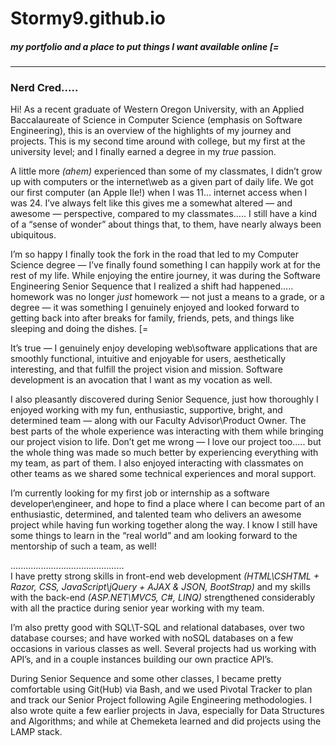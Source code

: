 # Stormy9.github.io
##### my portfolio and a place to put things I want available online   [=
---
### Nerd Cred.....
Hi!
As a recent graduate of Western Oregon University, with an Applied Baccalaureate of Science in Computer Science (emphasis on Software Engineering), this is an overview of the highlights of my journey and projects.  This is my second time around with college, but my first at the university level; and I finally earned a degree in my *true* passion.  

A little more *(ahem)* experienced than some of my classmates, I didn’t grow up with computers or the internet\web as a given part of daily life.  We got our first computer (an Apple IIe!) when I was 11... internet access when I was 24.  I’ve always felt like this gives me a somewhat altered — and awesome — perspective, compared to my classmates….. I still have a kind of a “sense of wonder” about things that, to them, have nearly always been ubiquitous.

I’m so happy I finally took the fork in the road that led to my Computer Science degree — I’ve finally found something I can happily work at for the rest of my life.  While enjoying the entire journey, it was during the Software Engineering Senior Sequence that I realized a shift had happened….. homework was no longer *just* homework — not just a means to a grade, or a degree — it was something I genuinely enjoyed and looked forward to getting back into after breaks for family, friends, pets, and things like sleeping and doing the dishes.   [=

It’s true — I genuinely enjoy developing web\software applications that are smoothly functional, intuitive and enjoyable for users, aesthetically interesting, and that fulfill the project vision and mission.  Software development is an avocation that I want as my vocation as well.

I also pleasantly discovered during Senior Sequence, just how thoroughly I enjoyed working with my fun, enthusiastic, supportive, bright, and determined team — along with our Faculty Advisor\Product Owner.  The best parts of the whole experience was interacting with them while bringing our project vision to life.  Don’t get me wrong — I love our project too….. but the whole thing was made so much better by experiencing everything with my team, as part of them.  I also enjoyed interacting with classmates on other teams as we shared some technical experiences and moral support.

I’m currently looking for my first job or internship as a software developer\engineer, and hope to find a place where I can become part of an enthusiastic, determined, and talented team who delivers an awesome project while having fun working together along the way.  I know I still have some things to learn in the “real world” and am looking forward to the mentorship of such a team, as well!

............................................. <br>
I have pretty strong skills in front-end web development <i>(HTML\CSHTML + Razor, CSS, JavaScript\jQuery + AJAX & JSON, BootStrap)</i> and my skills with the back-end <i>(ASP.NET\MVC5, C#, LINQ)</i> strengthened considerably with all the practice during senior year working with my team.  

I’m also pretty good with SQL\T-SQL and relational databases, over two database courses; and have worked with noSQL databases on a few occasions in various classes as well.  Several projects had us working with API’s, and in a couple instances building our own practice API’s.

During Senior Sequence and some other classes, I became pretty comfortable using Git(Hub) via Bash, and we used Pivotal Tracker to plan and track our Senior Project following Agile Engineering methodologies.  I also wrote quite a few earlier projects in Java, especially for Data Structures and Algorithms; and while at Chemeketa learned and did projects using the LAMP stack.

